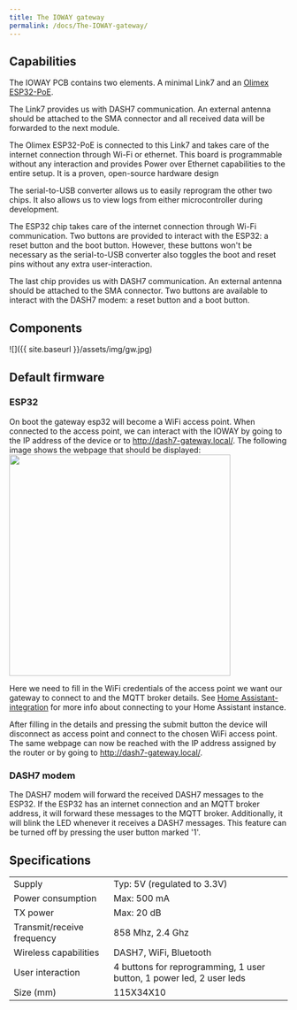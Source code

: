 ```yaml
---
title: The IOWAY gateway
permalink: /docs/The-IOWAY-gateway/
---
```


## Capabilities

The IOWAY PCB contains two elements. A minimal Link7 and an [Olimex ESP32-PoE](https://www.olimex.com/Products/IoT/ESP32/ESP32-POE/open-source-hardware).

The Link7 provides us with DASH7 communication. An external antenna should be attached to the SMA connector and all received data will be forwarded to the next module.

The Olimex ESP32-PoE is connected to this Link7 and takes care of the internet connection through Wi-Fi or ethernet. This board is programmable without any interaction and provides Power over Ethernet capabilities to the entire setup. It is a proven, open-source hardware design

The serial-to-USB converter allows us to easily reprogram the other two chips. It also allows us to view logs from either microcontroller during development.

The ESP32 chip takes care of the internet connection through Wi-Fi communication. Two buttons are provided to interact with the ESP32: a reset button and the boot button. However, these buttons won't be necessary as the serial-to-USB converter also toggles the boot and reset pins without any extra user-interaction.

The last chip provides us with DASH7 communication. An external antenna should be attached to the SMA connector. Two buttons are available to interact with the DASH7 modem: a reset button and a boot button.

## Components

![]({{ site.baseurl }}/assets/img/gw.jpg)


## Default firmware

### ESP32

On boot the gateway esp32 will become a WiFi access point. When connected to the access point, we can interact with the IOWAY by going to the IP address of the device or to <http://dash7-gateway.local/>. The following image shows the webpage that should be displayed: <img src="{{ site.baseurl }}/assets/img/IOWAY_interface.png" width="400" height="400"/>

Here we need to fill in the WiFi credentials of the access point we want our gateway to connect to and the MQTT broker details. See [Home Assistant-integration](../Home-assistant-integration) for more info about connecting to your Home Assistant instance.

After filling in the details and pressing the submit button the device will disconnect as access point and connect to the chosen WiFi access point. The same webpage can now be reached with the IP address assigned by the router or by going to <http://dash7-gateway.local/>.

### DASH7 modem

The DASH7 modem will forward the received DASH7 messages to the ESP32. If the ESP32 has an internet connection and an MQTT broker address, it will forward these messages to the MQTT broker. Additionally, it will blink the LED whenever it receives a DASH7 messages. This feature can be turned off by pressing the user button marked '1'.

## Specifications

|                            |                                                                      |
|---------------------|---------------------------------------------------|
| Supply                     | Typ: 5V (regulated to 3.3V)                                          |
| Power consumption          | Max: 500 mA                                                          |
| TX power                   | Max: 20 dB                                                           |
| Transmit/receive frequency | 858 Mhz, 2.4 Ghz                                                      |
| Wireless capabilities      | DASH7, WiFi, Bluetooth                                               |
| User interaction           | 4 buttons for reprogramming, 1 user button, 1 power led, 2 user leds |
| Size (mm)                  | 115X34X10                                                            |

